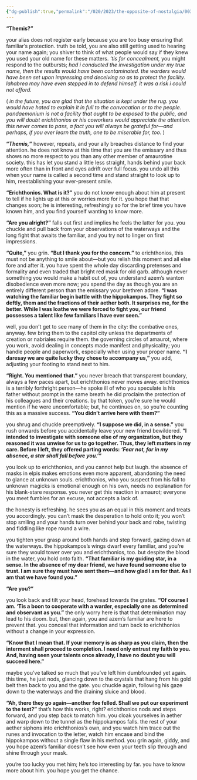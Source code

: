 ```yaml
---
{"dg-publish":true,"permalink":"/020/2023/the-opposite-of-nostalgia/003/","title":"003. erichthonios by the gates of pandaemonium.","created":"2024-09-26T13:45:04.187-07:00","updated":"2024-09-26T15:43:16.032-07:00"}
---
```


**“Themis?”**

your alias does not register early because you are too busy ensuring that familiar’s protection. truth be told, you are also still getting used to hearing your name again; you shiver to think of what people would say if they knew you used your old name for these matters. *‘tis for concealment,* you might respond to the outbursts; *had i conducted the investigation under my true name, then the results would have been contaminated. the warders would have been set upon impressing and deceiving so as to protect the facility. lahabrea may have even stepped in to defend himself. it was a risk i could not afford.*

( *in the future, you are glad that the situation is kept under the rug. you would have hated to explain it in full to the convocation or to the people. pandaemonium is not a facility that ought to be exposed to the public, and you will doubt erichthonios or his coworkers would appreciate the attention. this never comes to pass, a fact you will always be grateful for—and perhaps, if you ever learn the truth, one to be miserable for, too.* )

**“*Themis,*”** however, repeats, and your ally breaches distance to find your attention. he does not know at this time that you are the emissary and thus shows no more respect to you than any other member of amaurotine society. this has let you stand a little less straight, hands behind your back more often than in front and eyes adrift over full focus. you undo all this when your name is called a second time and stand straight to look up to him, reestablishing your ever-present smile.

**“Erichthonios. What is it?”** you do not know enough about him at present to tell if he lights up at this or worries more for it. you hope that that changes soon; he is interesting, refreshingly so for the brief time you have known him, and you find yourself wanting to know more.

**“Are you alright?”** falls out first and implies he feels the latter for you. you chuckle and pull back from your observations of the waterways and the long fight that awaits the familiar, and you try not to linger on first impressions.

**“Quite,”** you grin. **“But I thank you for the concern.”** to erichthonios, this must not be anything to smile about—but you relish this moment and all else fore and after it. you have spent the whole day discarding pretenses and formality and even traded that bright red mask for old garb. although never something you would make a habit out of, you understand azem’s wanton disobedience even more now; you spend the day as though you are an entirely different person than the emissary your brethren adore. **“I was watching the familiar begin battle with the hippokampos. They fight so deftly, them and the fractions of their aether both. It surprises me, for the better. While I was loathe we were forced to fight you, our friend possesses a talent like few familiars I have ever seen.”**

well, you don’t get to see many of them in the city: the combative ones, anyway. few bring them to the capitol city unless the departments of creation or nabriales require them. the governing circles of amaurot, where you work, avoid dealing in concepts made manifest and physicality; you handle people and paperwork, especially when using your proper name. **“I daresay we are quite lucky they chose to accompany us,”** you add, adjusting your footing to stand next to him.

**“Right. You mentioned that.”** you never breach that transparent boundary, always a few paces apart, but erichthonios never moves away. erichthonios is a terribly forthright person—he spoke ill of who you speculate is his father without prompt in the same breath he did proclaim the protection of his colleagues and their creations. by that token, you’re sure he would mention if he were uncomfortable; but, he continues on, so you’re counting this as a massive success. **“You didn’t arrive here with them?”**

you shrug and chuckle preemptively. **“I suppose we did, in a sense.”** you rush onwards before you accidentally leave your new friend bewildered. **“I intended to investigate with someone else of my organization, but they reasoned it was unwise for us to go together. Thus, they left matters in my care. Before I left, they offered parting words: *‘Fear not, for in my absence, a star shall fall before you.’*”**

you look up to erichthonios, and you cannot help but laugh. the absence of masks in elpis makes emotions even more apparent, abandoning the need to glance at unknown souls. erichthonios, who you suspect from his fall to unknown magicks is emotional enough on his own, needs no explanation for his blank-stare response. you never get this reaction in amaurot; everyone you meet fumbles for an excuse, not accepts a lack of.

the honesty is refreshing. he sees you as an equal in this moment and treats you accordingly. you can’t mask the desperation to hold onto it; you won’t stop smiling and your hands turn over behind your back and robe, twisting and fiddling like rope round a wire.

you tighten your grasp around both hands and step forward, gazing down at the waterways. the hippokampos’s wings dwarf every familiar, and you’re sure they would tower over you and erichthonios, too. but despite the blood in the water, you hold onto faith. **“That familiar is my guiding star, in a sense. In the absence of my dear friend, we have found someone else to trust. I am sure they must have sent them—and how glad I am for that. As I am that we have found you.”**

**“Are you?”**

you look back and tilt your head, forehead towards the grates. **“Of course I am. ‘Tis a boon to cooperate with a warder, especially one as determined and observant as you.”** the only worry here is that that determination may lead to his doom. but, then again, you and azem’s familiar are here to prevent that. you conceal that information and turn back to erichthonios without a change in your expression.

**“Know that I mean that. If your memory is as sharp as you claim, then the interment shall proceed to completion. I need only entrust my faith to you. And, having seen your talents once already, I have no doubt you will succeed here.”**

maybe you’ve talked so much that you’ve left him dumbfounded yet again. this time, he just nods, glancing down to the crystals that hang from his gold belt then back to you and the gate. you chuckle again, following his gaze down to the waterways and the draining sluice and blood.

**“Ah, there they go again—another foe felled. Shall we put our experiment to the test?”** that’s how this works, right? erichthonios nods and steps forward, and you step back to match him. you cloak yourselves in aether and warp down to the tunnel as the hippokampos falls. the rest of your aether siphons into erichthonios’s own, and you watch him trace out the runes and invocation to the letter, watch him encase and bind the hippokampos without a single flaw in his method. you grin again, giddy, and you hope azem’s familiar doesn’t see how even your teeth slip through and shine through your mask.

you’re too lucky you met him; he’s too interesting by far. you have to know more about him. you hope you get the chance.